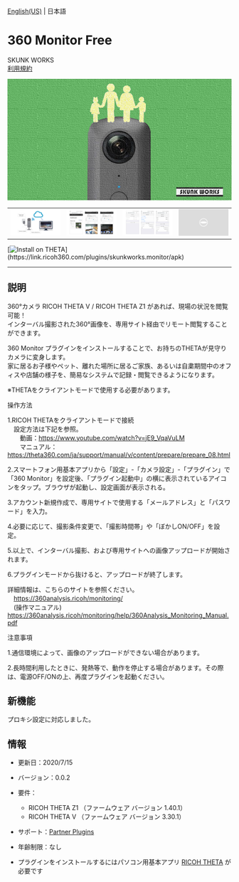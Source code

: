 [English(US)](README.md) | 日本語

# 360 Monitor Free
SKUNK WORKS  
[利用規約](https://theta360.com/en/legal/terms_of_use_plugins/)

<div align="center">
 <img src="1.png">
 <table>
  <tr>
   <td><img src="2.png"></td>
   <td><img src="3.png"></td>
   <td><img src="4.png"></td>
   <td><img src="../../resources/common/img/noimg.png"></td>
  </tr>
 </table>
</div>

[![Install on THETA](https://assets.ricoh360.com/image/upload/v1/front/theta/install-button.svg?)](https://link.ricoh360.com/plugins/skunkworks.monitor/apk)

***

## 説明
360°カメラ RICOH THETA V / RICOH THETA Z1 があれば、現場の状況を閲覧可能！  
インターバル撮影された360°画像を、専用サイト経由でリモート閲覧することができます。  
  
360 Monitor プラグインをインストールすることで、お持ちのTHETAが見守りカメラに変身します。  
家に居るお子様やペット、離れた場所に居るご家族、あるいは自粛期間中のオフィスや店舗の様子を、簡易なシステムで記録・閲覧できるようになります。  
  
※THETAをクライアントモードで使用する必要があります。  
  
  
操作方法  
  
1.RICOH THETAをクライアントモードで接続  
　設定方法は下記を参照。  
　　動画：https://www.youtube.com/watch?v=jE9_VqaVuLM  
　　マニュアル：https://theta360.com/ja/support/manual/v/content/prepare/prepare_08.html  
  
2.スマートフォン用基本アプリから「設定」-「カメラ設定」-「プラグイン」で「360 Monitor」を設定後、「プラグイン起動中」の横に表示されているアイコンをタップ。ブラウザが起動し、設定画面が表示される。  
  
3.アカウント新規作成で、専用サイトで使用する「メールアドレス」と「パスワード」を入力。  
  
4.必要に応じて、撮影条件変更で、「撮影時間帯」や「ぼかしON/OFF」を設定。  
  
5.以上で、インターバル撮影、および専用サイトへの画像アップロードが開始されます。  
  
6.プラグインモードから抜けると、アップロードが終了します。  
  
詳細情報は、こちらのサイトを参照ください。  
　https://360analysis.ricoh/monitoring/  
　(操作マニュアル) https://360analysis.ricoh/monitoring/help/360Analysis_Monitoring_Manual.pdf  
  
  
注意事項  
  
1.通信環境によって、画像のアップロードができない場合があります。  
  
2.長時間利用したときに、発熱等で、動作を停止する場合があります。その際は、電源OFF/ONの上、再度プラグインを起動ください。  
  
  
## 新機能
プロキシ設定に対応しました。

## 情報
  * 更新日：2020/7/15
  * バージョン：0.0.2
  * 要件：
    * RICOH THETA Z1 （ファームウェア バージョン 1.40.1）
    * RICOH THETA V （ファームウェア バージョン 3.30.1）
  * サポート：[Partner Plugins](https://360analysis.ricoh/monitoring/en/)
  * 年齢制限：なし

* プラグインをインストールするにはパソコン用基本アプリ [RICOH THETA](https://theta360.com/ja/about/application/pc.html#app-detail-01) が必要です
